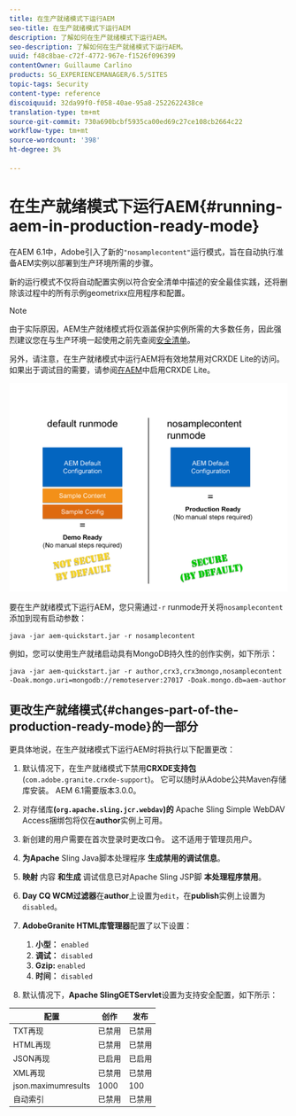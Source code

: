 ```yaml
---
title: 在生产就绪模式下运行AEM
seo-title: 在生产就绪模式下运行AEM
description: 了解如何在生产就绪模式下运行AEM。
seo-description: 了解如何在生产就绪模式下运行AEM。
uuid: f48c8bae-c72f-4772-967e-f1526f096399
contentOwner: Guillaume Carlino
products: SG_EXPERIENCEMANAGER/6.5/SITES
topic-tags: Security
content-type: reference
discoiquuid: 32da99f0-f058-40ae-95a8-2522622438ce
translation-type: tm+mt
source-git-commit: 730a690bcbf5935ca00ed69c27ce108cb2664c22
workflow-type: tm+mt
source-wordcount: '398'
ht-degree: 3%

---
```



# 在生产就绪模式下运行AEM{#running-aem-in-production-ready-mode}

在AEM 6.1中，Adobe引入了新的`"nosamplecontent"`运行模式，旨在自动执行准备AEM实例以部署到生产环境所需的步骤。

新的运行模式不仅将自动配置实例以符合安全清单中描述的安全最佳实践，还将删除该过程中的所有示例geometrixx应用程序和配置。

>[!NOTE]
>
>由于实际原因，AEM生产就绪模式将仅涵盖保护实例所需的大多数任务，因此强烈建议您在与生产环境一起使用之前先查阅[安全清单](/help/sites-administering/security-checklist.md)。
>
>另外，请注意，在生产就绪模式中运行AEM将有效地禁用对CRXDE Lite的访问。 如果出于调试目的需要，请参阅[在AEM](/help/sites-administering/enabling-crxde-lite.md)中启用CRXDE Lite。

![chlimage_1-83](assets/chlimage_1-83a.png)

要在生产就绪模式下运行AEM，您只需通过`-r` runmode开关将`nosamplecontent`添加到现有启动参数：

```shell
java -jar aem-quickstart.jar -r nosamplecontent
```

例如，您可以使用生产就绪启动具有MongoDB持久性的创作实例，如下所示：

```shell
java -jar aem-quickstart.jar -r author,crx3,crx3mongo,nosamplecontent -Doak.mongo.uri=mongodb://remoteserver:27017 -Doak.mongo.db=aem-author
```

## 更改生产就绪模式{#changes-part-of-the-production-ready-mode}的一部分

更具体地说，在生产就绪模式下运行AEM时将执行以下配置更改：

1. 默认情况下，在生产就绪模式下禁用&#x200B;**CRXDE支持包**(`com.adobe.granite.crxde-support`)。 它可以随时从Adobe公共Maven存储库安装。 AEM 6.1需要版本3.0.0。

1. 对存储库&#x200B;**(`org.apache.sling.jcr.webdav`)的** Apache Sling Simple WebDAV Access捆绑包将仅在&#x200B;**author**&#x200B;实例上可用。

1. 新创建的用户需要在首次登录时更改口令。 这不适用于管理员用户。
1. **为Apache** Sling Java脚本处理程序 **生成禁用的调试信息**。

1. **映射** 内容 **和生成** 调试信息已对Apache Sling JSP脚 **本处理程序禁用**。

1. **Day CQ WCM过滤器**&#x200B;在&#x200B;**author**&#x200B;上设置为`edit`，在&#x200B;**publish**&#x200B;实例上设置为`disabled`。

1. **AdobeGranite HTML库管理器**&#x200B;配置了以下设置：

   1. **小型：** `enabled`
   1. **调试：** `disabled`
   1. **Gzip:** `enabled`
   1. **时间：** `disabled`

1. 默认情况下，**Apache SlingGETServlet**&#x200B;设置为支持安全配置，如下所示：

| **配置** | **创作** | **发布** |
|---|---|---|
| TXT再现 | 已禁用 | 已禁用 |
| HTML再现 | 已禁用 | 已禁用 |
| JSON再现 | 已启用 | 已启用 |
| XML再现 | 已禁用 | 已禁用 |
| json.maximumresults | 1000 | 100 |
| 自动索引 | 已禁用 | 已禁用 |

